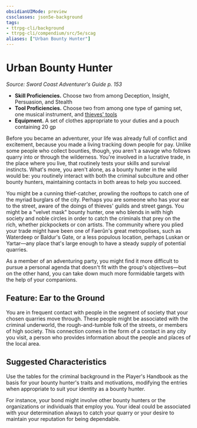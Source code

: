```yaml
---
obsidianUIMode: preview
cssclasses: json5e-background
tags:
- ttrpg-cli/background
- ttrpg-cli/compendium/src/5e/scag
aliases: ["Urban Bounty Hunter"]
---
```

# Urban Bounty Hunter
*Source: Sword Coast Adventurer's Guide p. 153*  

- **Skill Proficiencies.** Choose two from among Deception, Insight, Persuasion, and Stealth  
- **Tool Proficiencies.** Choose two from among one type of gaming set, one musical instrument, and [thieves' tools](thieves-tools-xphb.md)  
- **Equipment.** A set of clothes appropriate to your duties and a pouch containing 20 gp  

Before you became an adventurer, your life was already full of conflict and excitement, because you made a living tracking down people for pay. Unlike some people who collect bounties, though, you aren't a savage who follows quarry into or through the wilderness. You're involved in a lucrative trade, in the place where you live, that routinely tests your skills and survival instincts. What's more, you aren't alone, as a bounty hunter in the wild would be: you routinely interact with both the criminal subculture and other bounty hunters, maintaining contacts in both areas to help you succeed.

You might be a cunning thief-catcher, prowling the rooftops to catch one of the myriad burglars of the city. Perhaps you are someone who has your ear to the street, aware of the doings of thieves' guilds and street gangs. You might be a "velvet mask" bounty hunter, one who blends in with high society and noble circles in order to catch the criminals that prey on the rich, whether pickpockets or con artists. The community where you plied your trade might have been one of Faerûn's great metropolises, such as Waterdeep or Baldur's Gate, or a less populous location, perhaps Luskan or Yartar—any place that's large enough to have a steady supply of potential quarries.

As a member of an adventuring party, you might find it more difficult to pursue a personal agenda that doesn't fit with the group's objectives—but on the other hand, you can take down much more formidable targets with the help of your companions.

## Feature: Ear to the Ground

You are in frequent contact with people in the segment of society that your chosen quarries move through. These people might be associated with the criminal underworld, the rough-and-tumble folk of the streets, or members of high society. This connection comes in the form of a contact in any city you visit, a person who provides information about the people and places of the local area.

## Suggested Characteristics

Use the tables for the criminal background in the Player's Handbook as the basis for your bounty hunter's traits and motivations, modifying the entries when appropriate to suit your identity as a bounty hunter.

For instance, your bond might involve other bounty hunters or the organizations or individuals that employ you. Your ideal could be associated with your determination always to catch your quarry or your desire to maintain your reputation for being dependable.